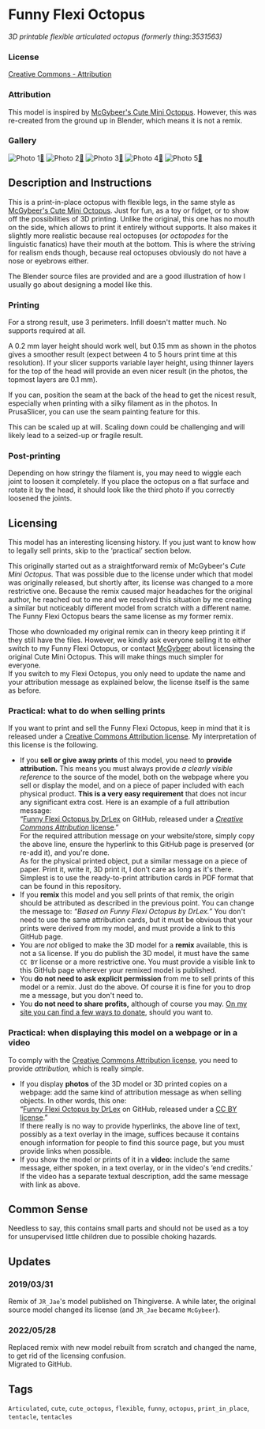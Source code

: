 # Funny Flexi Octopus
*3D printable flexible articulated octopus (formerly thing:3531563)*

### License
[Creative Commons - Attribution](https://creativecommons.org/licenses/by/4.0/)

### Attribution

This model is inspired by [McGybeer's Cute Mini Octopus](https://www.thingiverse.com/thing:3495390). However, this was re-created from the ground up in Blender, which means it is not a remix.


### Gallery

![Photo 1](thumbs/photo1.jpg)[🔎](images/photo1.jpg) ![Photo 2](thumbs/photo2.jpg)[🔎](images/photo2.jpg) ![Photo 3](thumbs/photo3.jpg)[🔎](images/photo3.jpg) ![Photo 4](thumbs/photo4.jpg)[🔎](images/photo4.jpg) ![Photo 5](thumbs/photo5.jpg)[🔎](images/photo5.jpg)


## Description and Instructions

This is a print-in-place octopus with flexible legs, in the same style as [McGybeer's Cute Mini Octopus](https://www.thingiverse.com/thing:3495390). Just for fun, as a toy or fidget, or to show off the possibilities of 3D printing. Unlike the original, this one has no mouth on the side, which allows to print it entirely without supports. It also makes it slightly more realistic because real octopuses (or *octopodes* for the linguistic fanatics) have their mouth at the bottom. This is where the striving for realism ends though, because real octopuses obviously do not have a nose or eyebrows either.

The Blender source files are provided and are a good illustration of how I usually go about designing a model like this.


### Printing

For a strong result, use 3 perimeters. Infill doesn't matter much. No supports required at all.

A 0.2 mm layer height should work well, but 0.15 mm as shown in the photos gives a smoother result (expect between 4 to 5 hours print time at this resolution).
If your slicer supports variable layer height, using thinner layers for the top of the head will provide an even nicer result (in the photos, the topmost layers are 0.1 mm).

If you can, position the seam at the back of the head to get the nicest result, especially when printing with a silky filament as in the photos. In PrusaSlicer, you can use the seam painting feature for this.

This can be scaled up at will. Scaling down could be challenging and will likely lead to a seized-up or fragile result.


### Post-printing

Depending on how stringy the filament is, you may need to wiggle each joint to loosen it completely. If you place the octopus on a flat surface and rotate it by the head, it should look like the third photo if you correctly loosened the joints.


## Licensing

This model has an interesting licensing history. If you just want to know how to legally sell prints, skip to the ‘practical’ section below.

This originally started out as a straightforward remix of McGybeer's *Cute Mini Octopus.* That was possible due to the license under which that model was originally released, but shortly after, its license was changed to a more restrictive one. Because the remix caused major headaches for the original author, he reached out to me and we resolved this situation by me creating a similar but noticeably different model from scratch with a different name. The Funny Flexi Octopus bears the same license as my former remix.

Those who downloaded my original remix can in theory keep printing it if they still have the files. However, we kindly ask everyone selling it to either switch to my Funny Flexi Octopus, or contact [McGybeer](https://www.thingiverse.com/McGybeer) about licensing the original Cute Mini Octopus. This will make things much simpler for everyone.\
If you switch to my Flexi Octopus, you only need to update the name and your attribution message as explained below, the license itself is the same as before.

### Practical: what to do when selling prints

If you want to print and sell the Funny Flexi Octopus, keep in mind that it is released under a [Creative Commons Attribution license](https://creativecommons.org/licenses/by/4.0/). My interpretation of this license is the following.

* If you **sell or give away prints** of this model, you need to **provide attribution.** This means you must always provide *a clearly visible reference* to the source of the model, both on the webpage where you sell or display the model, and on a piece of paper included with each physical product. **This is a very easy requirement** that does not incur any significant extra cost. Here is an example of a full attribution message:\
  “[Funny Flexi Octopus by DrLex](https://github.com/DrLex0/print3d-funny-flexi-octopus) on GitHub, released under a [*Creative Commons Attribution* license](https://creativecommons.org/licenses/by/4.0/).”\
  For the required attribution message on your website/store, simply copy the above line, ensure the hyperlink to this GitHub page is preserved (or re-add it), and you're done.\
  As for the physical printed object, put a similar message on a piece of paper. Print it, write it, 3D print it, I don't care as long as it's there. Simplest is to use the ready-to-print attribution cards in PDF format that can be found in this repository.
* If you **remix** this model and you sell prints of that remix, the origin should be attributed as described in the previous point. You can change the message to: *“Based on Funny Flexi Octopus by DrLex.”* You don't need to use the same attribution cards, but it must be obvious that your prints were derived from my model, and must provide a link to this GitHub page.
* You are *not* obliged to make the 3D model for a **remix** available, this is not a `SA` license. If you do publish the 3D model, it must have the same `CC BY` license or a more restrictive one. You must provide a visible link to this GitHub page wherever your remixed model is published.
* You **do not need to ask explicit permission** from me to sell prints of this model or a remix. Just do the above. Of course it is fine for you to drop me a message, but you don't need to.
* You **do not need to share profits,** although of course you may. [On my site you can find a few ways to donate](https://www.dr-lex.be/about/#contact), should you want to.

### Practical: when displaying this model on a webpage or in a video

To comply with the [Creative Commons Attribution license](https://creativecommons.org/licenses/by/4.0/), you need to provide *attribution,* which is really simple.

* If you display **photos** of the 3D model or 3D printed copies on a webpage: add the same kind of attribution message as when selling objects. In other words, this one:\
  “[Funny Flexi Octopus by DrLex](https://github.com/DrLex0/print3d-funny-flexi-octopus) on GitHub, released under a [CC BY license](https://creativecommons.org/licenses/by/4.0/).”\
  If there really is no way to provide hyperlinks, the above line of text, possibly as a text overlay in the image, suffices because it contains enough information for people to find this source page, but you must provide links when possible.
* If you show the model or prints of it in a **video:** include the same message, either spoken, in a text overlay, or in the video's ‘end credits.’ If the video has a separate textual description, add the same message with link as above.


## Common Sense

Needless to say, this contains small parts and should not be used as a toy for unsupervised little children due to possible choking hazards.


## Updates

### 2019/03/31
Remix of `JR_Jae`'s model published on Thingiverse. A while later, the original source model changed its license (and `JR_Jae` became `McGybeer`).

### 2022/05/28
Replaced remix with new model rebuilt from scratch and changed the name, to get rid of the licensing confusion.\
Migrated to GitHub.


## Tags

`Articulated`, `cute`, `cute_octopus`, `flexible`, `funny`, `octopus`, `print_in_place`, `tentacle`, `tentacles`
